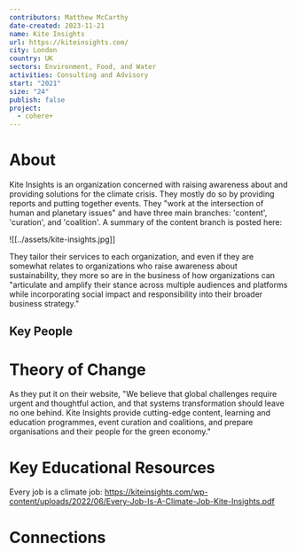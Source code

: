 ```yaml
---
contributors: Matthew McCarthy
date-created: 2023-11-21
name: Kite Insights
url: https://kiteinsights.com/
city: London
country: UK
sectors: Environment, Food, and Water
activities: Consulting and Advisory
start: "2021"
size: "24"
publish: false
project:
  - cohere+
---
```


# About

Kite Insights is an organization concerned with raising awareness about and providing solutions for the climate crisis. They mostly do so by providing reports and putting together events. They "work at the intersection of human and planetary issues" and have three main branches: 'content', 'curation', and 'coalition'. A summary of the content branch is posted here: 

![[../assets/kite-insights.jpg]]



They tailor their services to each organization, and even if they are somewhat relates to organizations who raise awareness about sustainability, they more so are in the business of how organizations can "articulate and amplify their stance across multiple audiences and platforms while incorporating social impact and responsibility into their broader business strategy." 

## Key People


# Theory of Change

As they put it on their website, "We believe that global challenges require urgent and thoughtful action, and that systems transformation should leave no one behind. Kite Insights provide cutting-edge content, learning and education programmes, event curation and coalitions, and prepare organisations and their people for the green economy."
# Key Educational Resources

Every job is a climate job: https://kiteinsights.com/wp-content/uploads/2022/06/Every-Job-Is-A-Climate-Job-Kite-Insights.pdf
# Connections



